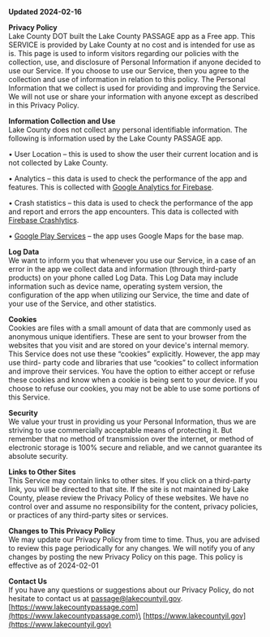 
**Updated 2024-02-16**

**Privacy Policy**\
Lake County DOT built the Lake County PASSAGE app as a Free app. This SERVICE is provided by Lake County at no cost and is intended for use as is.
This page is used to inform visitors regarding our policies with the collection, use, and disclosure of Personal Information if anyone decided to use our Service.
If you choose to use our Service, then you agree to the collection and use of information in relation to this policy. The Personal Information that we collect is used for providing and improving the Service. We will not use or share your information with anyone except as described in this Privacy Policy.

**Information Collection and Use**\
Lake County does not collect any personal identifiable information. The following is information used by the Lake County PASSAGE app.

•	User Location – this is used to show the user their current location and is not collected by Lake County.

•	Analytics – this data is used to check the performance of the app and features. This is collected with [Google Analytics for Firebase](https://firebase.google.com/support/privacy).

•	Crash statistics – this data is used to check the performance of the app and report and errors the app encounters. This data is collected with [Firebase Crashlytics](https://firebase.google.com/support/privacy/).

•	[Google Play Services](https://policies.google.com/privacy) – the app uses Google Maps for the base map.

**Log Data**\
We want to inform you that whenever you use our Service, in a case of an error in the app we collect data and information (through third-party products) on your phone called Log Data. This Log Data may include information such as device name, operating system version, the configuration of the app when utilizing our Service, the time and date of your use of the Service, and other statistics.

**Cookies**\
Cookies are files with a small amount of data that are commonly used as anonymous unique identifiers. These are sent to your browser from the websites that you visit and are stored on your device's internal memory.
This Service does not use these “cookies” explicitly. However, the app may use third- party code and libraries that use “cookies” to collect information and improve their
services. You have the option to either accept or refuse these cookies and know when a cookie is being sent to your device. If you choose to refuse our cookies, you may not be able to use some portions of this Service.

**Security**\
We value your trust in providing us your Personal Information, thus we are striving to use commercially acceptable means of protecting it. But remember that no method of transmission over the internet, or method of electronic storage is 100% secure and reliable, and we cannot guarantee its absolute security.

**Links to Other Sites**\
This Service may contain links to other sites. If you click on a third-party link, you will be directed to that site. If the site is not maintained by Lake County, please review the Privacy Policy of these websites. We have no control over and assume no responsibility for the content, privacy policies, or practices of any third-party sites or services.

**Changes to This Privacy Policy**\
We may update our Privacy Policy from time to time. Thus, you are advised to review this page periodically for any changes. We will notify you of any changes by posting the new Privacy Policy on this page.
This policy is effective as of 2024-02-01

**Contact Us**\
If you have any questions or suggestions about our Privacy Policy, do not hesitate to contact us at [passage@lakecountyil.gov](mailto:passage@lakecountyil.gov).\
[https://www.lakecountypassage.com](https://www.lakecountypassage.com)\
[https://www.lakecountyil.gov](https://www.lakecountyil.gov)
